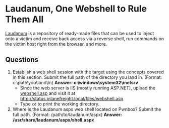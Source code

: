 # Laudanum, One Webshell to Rule Them All
[Laudanum](https://github.com/jbarcia/Web-Shells) is a repository of ready-made files that can be used to inject onto a victim and receive back access via a reverse shell, run commands on the victim host right from the browser, and more.
## Questions
1. Establish a web shell session with the target using the concepts covered in this section. Submit the full path of the directory you land in. (Format: c:\path\you\land\in) **Answer: c:\windows\system32\inetsrv**
   - Since the web server is IIS (mostly running ASP.NET), upload the [webshell.asp]("D:\Tools\webshells\webshell.asp") and visit it at http://status.inlanefreight.local/files/webshell.asp
   - Type `cd` to print the working directory.
2. Where is the Laudanum aspx web shell located on Pwnbox? Submit the full path. (Format: /path/to/laudanum/aspx) **Answer: /usr/share/laudanum/aspx/shell.aspx**